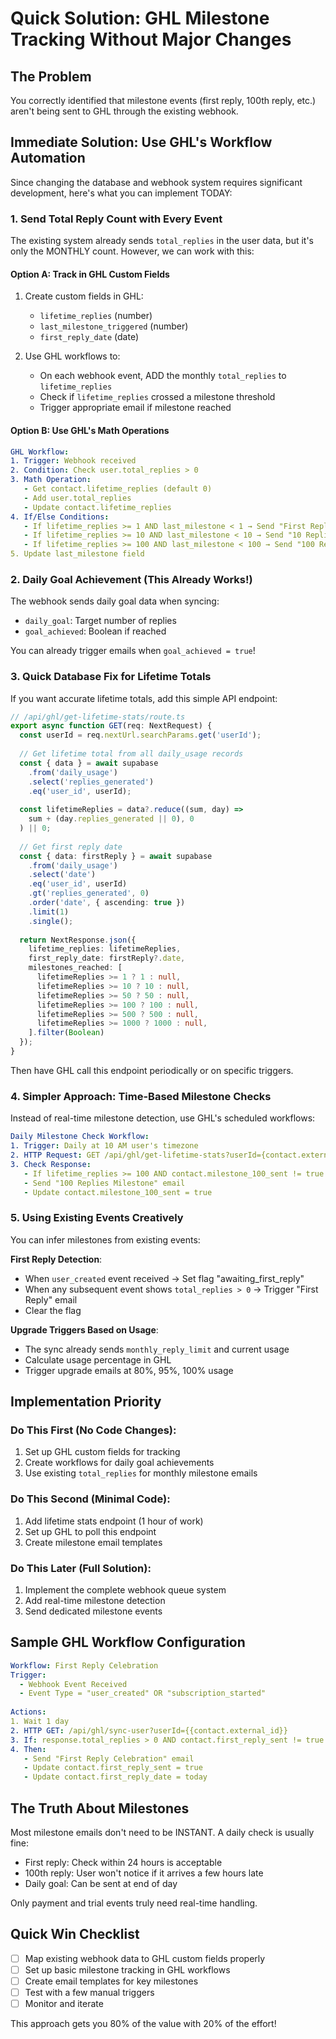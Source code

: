 # Quick Solution: GHL Milestone Tracking Without Major Changes

## The Problem
You correctly identified that milestone events (first reply, 100th reply, etc.) aren't being sent to GHL through the existing webhook.

## Immediate Solution: Use GHL's Workflow Automation

Since changing the database and webhook system requires significant development, here's what you can implement TODAY:

### 1. Send Total Reply Count with Every Event

The existing system already sends `total_replies` in the user data, but it's only the MONTHLY count. However, we can work with this:

#### Option A: Track in GHL Custom Fields
1. Create custom fields in GHL:
   - `lifetime_replies` (number)
   - `last_milestone_triggered` (number)
   - `first_reply_date` (date)

2. Use GHL workflows to:
   - On each webhook event, ADD the monthly `total_replies` to `lifetime_replies`
   - Check if `lifetime_replies` crossed a milestone threshold
   - Trigger appropriate email if milestone reached

#### Option B: Use GHL's Math Operations
```yaml
GHL Workflow:
1. Trigger: Webhook received
2. Condition: Check user.total_replies > 0
3. Math Operation: 
   - Get contact.lifetime_replies (default 0)
   - Add user.total_replies  
   - Update contact.lifetime_replies
4. If/Else Conditions:
   - If lifetime_replies >= 1 AND last_milestone < 1 → Send "First Reply" email
   - If lifetime_replies >= 10 AND last_milestone < 10 → Send "10 Replies" email
   - If lifetime_replies >= 100 AND last_milestone < 100 → Send "100 Replies" email
5. Update last_milestone field
```

### 2. Daily Goal Achievement (This Already Works!)

The webhook sends daily goal data when syncing:
- `daily_goal`: Target number of replies
- `goal_achieved`: Boolean if reached

You can already trigger emails when `goal_achieved = true`!

### 3. Quick Database Fix for Lifetime Totals

If you want accurate lifetime totals, add this simple API endpoint:

```typescript
// /api/ghl/get-lifetime-stats/route.ts
export async function GET(req: NextRequest) {
  const userId = req.nextUrl.searchParams.get('userId');
  
  // Get lifetime total from all daily_usage records
  const { data } = await supabase
    .from('daily_usage')
    .select('replies_generated')
    .eq('user_id', userId);
    
  const lifetimeReplies = data?.reduce((sum, day) => 
    sum + (day.replies_generated || 0), 0
  ) || 0;
  
  // Get first reply date
  const { data: firstReply } = await supabase
    .from('daily_usage')
    .select('date')
    .eq('user_id', userId)
    .gt('replies_generated', 0)
    .order('date', { ascending: true })
    .limit(1)
    .single();
    
  return NextResponse.json({
    lifetime_replies: lifetimeReplies,
    first_reply_date: firstReply?.date,
    milestones_reached: [
      lifetimeReplies >= 1 ? 1 : null,
      lifetimeReplies >= 10 ? 10 : null,
      lifetimeReplies >= 50 ? 50 : null,
      lifetimeReplies >= 100 ? 100 : null,
      lifetimeReplies >= 500 ? 500 : null,
      lifetimeReplies >= 1000 ? 1000 : null,
    ].filter(Boolean)
  });
}
```

Then have GHL call this endpoint periodically or on specific triggers.

### 4. Simpler Approach: Time-Based Milestone Checks

Instead of real-time milestone detection, use GHL's scheduled workflows:

```yaml
Daily Milestone Check Workflow:
1. Trigger: Daily at 10 AM user's timezone
2. HTTP Request: GET /api/ghl/get-lifetime-stats?userId={contact.external_id}
3. Check Response:
   - If lifetime_replies >= 100 AND contact.milestone_100_sent != true
   - Send "100 Replies Milestone" email
   - Update contact.milestone_100_sent = true
```

### 5. Using Existing Events Creatively

You can infer milestones from existing events:

**First Reply Detection**:
- When `user_created` event received → Set flag "awaiting_first_reply"
- When any subsequent event shows `total_replies > 0` → Trigger "First Reply" email
- Clear the flag

**Upgrade Triggers Based on Usage**:
- The sync already sends `monthly_reply_limit` and current usage
- Calculate usage percentage in GHL
- Trigger upgrade emails at 80%, 95%, 100% usage

## Implementation Priority

### Do This First (No Code Changes):
1. Set up GHL custom fields for tracking
2. Create workflows for daily goal achievements
3. Use existing `total_replies` for monthly milestone emails

### Do This Second (Minimal Code):
1. Add lifetime stats endpoint (1 hour of work)
2. Set up GHL to poll this endpoint
3. Create milestone email templates

### Do This Later (Full Solution):
1. Implement the complete webhook queue system
2. Add real-time milestone detection
3. Send dedicated milestone events

## Sample GHL Workflow Configuration

```yaml
Workflow: First Reply Celebration
Trigger: 
  - Webhook Event Received
  - Event Type = "user_created" OR "subscription_started"
  
Actions:
1. Wait 1 day
2. HTTP GET: /api/ghl/sync-user?userId={{contact.external_id}}
3. If: response.total_replies > 0 AND contact.first_reply_sent != true
4. Then: 
   - Send "First Reply Celebration" email
   - Update contact.first_reply_sent = true
   - Update contact.first_reply_date = today
```

## The Truth About Milestones

Most milestone emails don't need to be INSTANT. A daily check is usually fine:
- First reply: Check within 24 hours is acceptable
- 100th reply: User won't notice if it arrives a few hours late
- Daily goal: Can be sent at end of day

Only payment and trial events truly need real-time handling.

## Quick Win Checklist

- [ ] Map existing webhook data to GHL custom fields properly
- [ ] Set up basic milestone tracking in GHL workflows
- [ ] Create email templates for key milestones
- [ ] Test with a few manual triggers
- [ ] Monitor and iterate

This approach gets you 80% of the value with 20% of the effort!